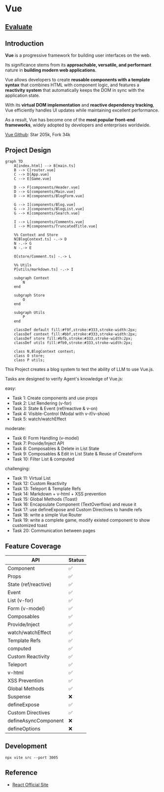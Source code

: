 # Vue

## [Evaluate](../readme.md)

## Introduction

**Vue** is a progressive framework for building user interfaces on the web.

Its significance stems from its **approachable, versatile, and performant** nature in **building modern web applications**.

Vue allows developers to create **reusable components with a template syntax** that combines HTML with component logic, and features a **reactivity system** that automatically keeps the DOM in sync with the application state.

With its **virtual DOM implementation** and **reactive dependency tracking**, Vue efficiently handles UI updates while maintaining excellent performance.

As a result, Vue has become one of the **most popular front-end frameworks**, widely adopted by developers and enterprises worldwide.

[Vue Github](https://github.com/vuejs/core): Star 205k, Fork 34k

## Project Design

```mermaid
graph TD
    A[index.html] --> B[main.ts]
    B --> C[router.vue]
    C --> D[App.vue]
    C --> E[Game.vue]

    D --> F[components/Header.vue]
    D --> G[components/Main.vue]
    D --> H[components/BlogForm.vue]

    G --> I[components/Blog.vue]
    G --> J[components/BlogList.vue]
    G --> K[components/Search.vue]

    I --> L[components/Comments.vue]
    I --> M[components/TruncatedTitle.vue]

    %% Context and Store
    N[BlogContext.ts] -.-> D
    N -.-> G
    N -.-> E

    O[store/Comment.ts] -.-> L

    %% Utils
    P[utils/markdown.ts] -.-> I

    subgraph Context
        N
    end

    subgraph Store
        O
    end

    subgraph Utils
        P
    end

    classDef default fill:#f9f,stroke:#333,stroke-width:2px;
    classDef context fill:#bbf,stroke:#333,stroke-width:2px;
    classDef store fill:#bfb,stroke:#333,stroke-width:2px;
    classDef utils fill:#fb9,stroke:#333,stroke-width:2px;

    class N,BlogContext context;
    class O store;
    class P utils;

```

This Project creates a blog system to test the ability of LLM to use Vue.js.

Tasks are designed to verify Agent's knowledge of Vue.js:

easy:

- Task 1: Create components and use props
- Task 2: List Rendering (v-for)
- Task 3: State & Event (ref/reactive & v-on)
- Task 4: Visible-Control (Modal with v-if/v-show)
- Task 5: watch/watchEffect

moderate:

- Task 6: Form Handling (v-model)
- Task 7: Provide/Inject API
- Task 8: Composables & Delete in List State
- Task 9: Composables & Edit in List State & Reuse of CreateForm
- Task 10: Filter List & computed

challenging:

- Task 11: Virtual List
- Task 12: Custom Reactivity
- Task 13: Teleport & Template Refs
- Task 14: Markdown + v-html + XSS prevention
- Task 15: Global Methods (Toast)
- Task 16: Encapsulate Component (TextOverflow) and reuse it
- Task 17: use defineExpose and Custom Directives to handle refs
- Task 18: write a simple Vue Router
- Task 19: write a complete game, modify existed component to show customized toast
- Task 20: Communication between pages

## Feature Coverage

| API                  | Status |
| -------------------- | ------ |
| Component            | ✅     |
| Props                | ✅     |
| State (ref/reactive) | ✅     |
| Event                | ✅     |
| List (v-for)         | ✅     |
| Form (v-model)       | ✅     |
| Composables          | ✅     |
| Provide/Inject       | ✅     |
| watch/watchEffect    | ✅     |
| Template Refs        | ✅     |
| computed             | ✅     |
| Custom Reactivity    | ✅     |
| Teleport             | ✅     |
| v-html               | ✅     |
| XSS Prevention       | ✅     |
| Global Methods       | ✅     |
| Suspense             | ❌     |
| defineExpose         | ✅     |
| Custom Directives    | ✅     |
| defineAsyncComponent | ❌     |
| defineOptions        | ❌     |

## Development

```
npx vite src --port 3005
```

## Reference

- [React Official Site](https://react.dev/learn)
